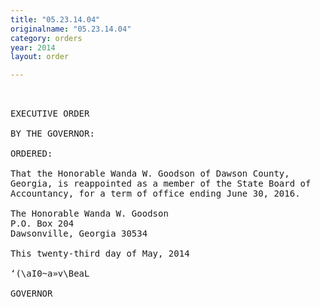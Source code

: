 ```yaml
---
title: "05.23.14.04"
originalname: "05.23.14.04"
category: orders
year: 2014
layout: order

---
```

<pre>
 

EXECUTIVE ORDER

BY THE GOVERNOR:

ORDERED:

That the Honorable Wanda W. Goodson of Dawson County,
Georgia, is reappointed as a member of the State Board of
Accountancy, for a term of office ending June 30, 2016.

The Honorable Wanda W. Goodson
P.O. Box 204
Dawsonville, Georgia 30534

This twenty-third day of May, 2014

‘(\aI0~a»v\BeaL

GOVERNOR

</pre>
